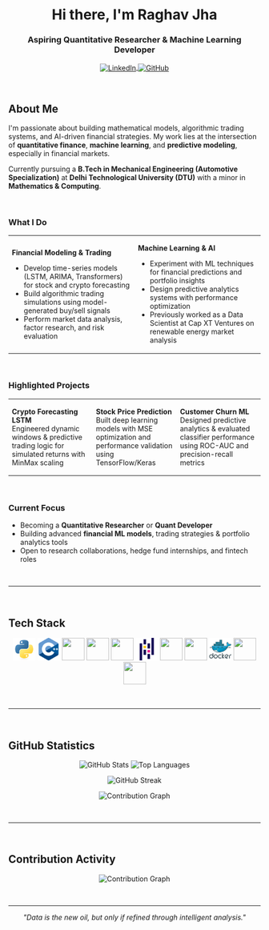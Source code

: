 <h1 align="center">Hi there, I'm Raghav Jha</h1>
<h3 align="center">Aspiring Quantitative Researcher & Machine Learning Developer</h3>

<p align="center">
  <a href="https://linkedin.com/in/raghav-jha-512b8a309" target="_blank">
    <img align="center" src="https://raw.githubusercontent.com/rahuldkjain/github-profile-readme-generator/master/src/images/icons/Social/linked-in-alt.svg" alt="LinkedIn" height="30" width="40" />
  </a>
  <a href="https://github.com/Donysus" target="_blank">
    <img align="center" src="https://raw.githubusercontent.com/rahuldkjain/github-profile-readme-generator/master/src/images/icons/Social/github.svg" alt="GitHub" height="30" width="40" />
  </a>
</p>

<br>

## About Me

I'm passionate about building mathematical models, algorithmic trading systems, and AI-driven financial strategies. My work lies at the intersection of **quantitative finance**, **machine learning**, and **predictive modeling**, especially in financial markets. 

Currently pursuing a **B.Tech in Mechanical Engineering (Automotive Specialization)** at **Delhi Technological University (DTU)** with a minor in **Mathematics & Computing**.

<br>

### What I Do

<table>
<tr>
<td width="50%">

**Financial Modeling & Trading**
- Develop time-series models (LSTM, ARIMA, Transformers) for stock and crypto forecasting  
- Build algorithmic trading simulations using model-generated buy/sell signals  
- Perform market data analysis, factor research, and risk evaluation  

</td>
<td width="50%">

**Machine Learning & AI**
- Experiment with ML techniques for financial predictions and portfolio insights  
- Design predictive analytics systems with performance optimization  
- Previously worked as a Data Scientist at Cap XT Ventures on renewable energy market analysis  

</td>
</tr>
</table>

<br>

### Highlighted Projects

<table>
<tr>
<td width="33%">

**Crypto Forecasting LSTM**  
Engineered dynamic windows & predictive trading logic for simulated returns with MinMax scaling  

</td>
<td width="33%">

**Stock Price Prediction**  
Built deep learning models with MSE optimization and performance validation using TensorFlow/Keras  

</td>
<td width="33%">

**Customer Churn ML**  
Designed predictive analytics & evaluated classifier performance using ROC-AUC and precision-recall metrics  

</td>
</tr>
</table>

<br>

### Current Focus

- Becoming a **Quantitative Researcher** or **Quant Developer**  
- Building advanced **financial ML models**, trading strategies & portfolio analytics tools  
- Open to research collaborations, hedge fund internships, and fintech roles  

<br>

---

<br>

## Tech Stack

<p align="center">
<a href="https://www.python.org" target="_blank" rel="noreferrer"><img src="https://raw.githubusercontent.com/devicons/devicon/master/icons/python/python-original.svg" width="45" height="45"/></a>
<a href="https://www.w3schools.com/cpp/" target="_blank" rel="noreferrer"><img src="https://raw.githubusercontent.com/devicons/devicon/master/icons/cplusplus/cplusplus-original.svg" width="45" height="45"/></a>
<a href="https://pytorch.org/" target="_blank" rel="noreferrer"><img src="https://www.vectorlogo.zone/logos/pytorch/pytorch-icon.svg" width="45" height="45"/></a>
<a href="https://www.tensorflow.org" target="_blank" rel="noreferrer"><img src="https://www.vectorlogo.zone/logos/tensorflow/tensorflow-icon.svg" width="45" height="45"/></a>
<a href="https://scikit-learn.org/" target="_blank" rel="noreferrer"><img src="https://upload.wikimedia.org/wikipedia/commons/0/05/Scikit_learn_logo_small.svg" width="45" height="45"/></a>
<a href="https://pandas.pydata.org/" target="_blank" rel="noreferrer"><img src="https://raw.githubusercontent.com/devicons/devicon/master/icons/pandas/pandas-original.svg" width="45" height="45"/></a>
<a href="https://numpy.org/" target="_blank" rel="noreferrer"><img src="https://www.vectorlogo.zone/logos/numpy/numpy-icon.svg" width="45" height="45"/></a>
<a href="https://seaborn.pydata.org/" target="_blank" rel="noreferrer"><img src="https://seaborn.pydata.org/_images/logo-mark-lightbg.svg" width="45" height="45"/></a>
<a href="https://www.docker.com/" target="_blank" rel="noreferrer"><img src="https://raw.githubusercontent.com/devicons/devicon/master/icons/docker/docker-original-wordmark.svg" width="45" height="45"/></a>
<a href="https://git-scm.com/" target="_blank" rel="noreferrer"><img src="https://www.vectorlogo.zone/logos/git-scm/git-scm-icon.svg" width="45" height="45"/></a>
<a href="https://www.sqlite.org/" target="_blank" rel="noreferrer"><img src="https://www.vectorlogo.zone/logos/sqlite/sqlite-icon.svg" width="45" height="45"/></a>
</p>

<br>

---

<br>

## GitHub Statistics

<p align="center">
  <img 
    src="https://github-readme-stats-cyan-omega.vercel.app/api?username=Donysus&show_icons=true&count_private=true&include_all_commits=true&theme=radical&hide_border=true&cache_seconds=1800" 
    alt="GitHub Stats" 
    height="180" 
  />
  <img 
    src="https://github-readme-stats-cyan-omega.vercel.app/api/top-langs/?username=Donysus&layout=compact&theme=radical&hide_border=true&langs_count=8&count_private=true" 
    alt="Top Languages" 
    height="180" 
  />
</p>

<p align="center">
  <img src="https://streak-stats.demolab.com/?user=Donysus&theme=radical&hide_border=true" alt="GitHub Streak" />
</p>

<p align="center">
  <img src="https://github-profile-summary-cards.vercel.app/api/cards/profile-details?username=Donysus&theme=radical" alt="Contribution Graph" />
</p>

<br>

---

<br>

## Contribution Activity

<p align="center">
  <img src="https://github-readme-activity-graph.vercel.app/graph?username=Donysus&theme=tokyo-night&hide_border=true&area=true" alt="Contribution Graph" />
</p>

<br>

---

<p align="center">
  <i>"Data is the new oil, but only if refined through intelligent analysis."</i>
</p>
